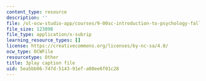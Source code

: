 ```yaml
---
content_type: resource
description: ''
file: /ol-ocw-studio-app/courses/9-00sc-introduction-to-psychology-fall-2011/5ea5bb06747d514391efa08ee6f01c28_qZdm4mpQA_8.vtt
file_size: 123098
file_type: application/x-subrip
learning_resource_types: []
license: https://creativecommons.org/licenses/by-nc-sa/4.0/
ocw_type: OCWFile
resourcetype: Other
title: 3play caption file
uid: 5ea5bb06-747d-5143-91ef-a08ee6f01c28
---
```

